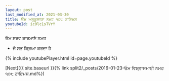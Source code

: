 ```yaml
---
layout: post
last_modified_at: 2021-03-30
title: ਓਮ ਅਨੁਕੂਲਾਯਾ ਨਮਹ ੧੦੮ ਟਾਇਮਸ
youtubeId: ic0lc1sTVrY
---
```

 
 
 ਓਮ ਸਰਵ ਕਾਰਮਾਣੇ ਨਮਹ  
 
 -  ਜੋ ਸਭ ਕ੍ਰਿਆ ਕਰਦਾ ਹੈ 
 
  
 
  
 
 
 
 
 
 


{% include youtubePlayer.html id=page.youtubeId %}
 
[Next]({{ site.baseurl }}{% link  split2/_posts/2016-01-23-ਓਮ ਵਿਸ਼੍ਵਾਸਮਾਈ ਨਮਹ ੧੦੮ ਟਾਇਮਸ.md%})
 
